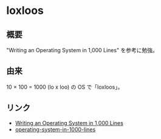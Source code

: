 # loxloos

## 概要

"Writing an Operating System in 1,000 Lines" を参考に勉強。

## 由来

10 × 100 = 1000 (lo x loo) の OS で「loxloos」。

## リンク

- [Writing an Operating System in 1,000 Lines](https://operating-system-in-1000-lines.vercel.app/ja/welcome)
- [operating-system-in-1000-lines](https://github.com/nuta/operating-system-in-1000-lines)